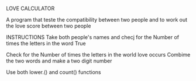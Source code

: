 LOVE CALCULATOR

A program that teste the compatibility between two people and to work out the love score between two people

INSTRUCTIONS
Take both people's names and checj for the Number of times the letters in the word True 

Check for the Number of times the letters in the world love occurs 
Combime the two words and make a two digit number

Use both lower.() and count() functions
